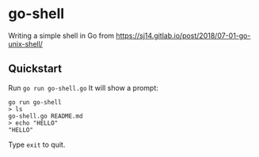 # go-shell

Writing a simple shell in Go from
https://sj14.gitlab.io/post/2018/07-01-go-unix-shell/

## Quickstart

Run `go run go-shell.go` It will show a prompt:

```text
go run go-shell
> ls
go-shell.go README.md
> echo "HELLO"
"HELLO"
```

Type `exit` to quit.
